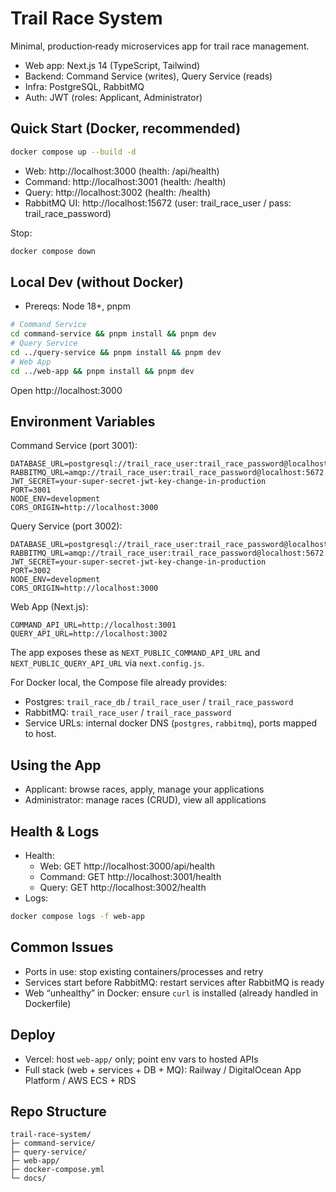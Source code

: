 # Trail Race System

Minimal, production‑ready microservices app for trail race management.

- Web app: Next.js 14 (TypeScript, Tailwind)
- Backend: Command Service (writes), Query Service (reads)
- Infra: PostgreSQL, RabbitMQ
- Auth: JWT (roles: Applicant, Administrator)

## Quick Start (Docker, recommended)

```bash
docker compose up --build -d
```

- Web: http://localhost:3000 (health: /api/health)
- Command: http://localhost:3001 (health: /health)
- Query: http://localhost:3002 (health: /health)
- RabbitMQ UI: http://localhost:15672 (user: trail_race_user / pass: trail_race_password)

Stop:
```bash
docker compose down
```

## Local Dev (without Docker)

- Prereqs: Node 18+, pnpm
```bash
# Command Service
cd command-service && pnpm install && pnpm dev
# Query Service
cd ../query-service && pnpm install && pnpm dev
# Web App
cd ../web-app && pnpm install && pnpm dev
```
Open http://localhost:3000

## Environment Variables

Command Service (port 3001):
```env
DATABASE_URL=postgresql://trail_race_user:trail_race_password@localhost:5432/trail_race_db
RABBITMQ_URL=amqp://trail_race_user:trail_race_password@localhost:5672
JWT_SECRET=your-super-secret-jwt-key-change-in-production
PORT=3001
NODE_ENV=development
CORS_ORIGIN=http://localhost:3000
```

Query Service (port 3002):
```env
DATABASE_URL=postgresql://trail_race_user:trail_race_password@localhost:5432/trail_race_db
RABBITMQ_URL=amqp://trail_race_user:trail_race_password@localhost:5672
JWT_SECRET=your-super-secret-jwt-key-change-in-production
PORT=3002
NODE_ENV=development
CORS_ORIGIN=http://localhost:3000
```

Web App (Next.js):
```env
COMMAND_API_URL=http://localhost:3001
QUERY_API_URL=http://localhost:3002
```
The app exposes these as `NEXT_PUBLIC_COMMAND_API_URL` and `NEXT_PUBLIC_QUERY_API_URL` via `next.config.js`.

For Docker local, the Compose file already provides:
- Postgres: `trail_race_db` / `trail_race_user` / `trail_race_password`
- RabbitMQ: `trail_race_user` / `trail_race_password`
- Service URLs: internal docker DNS (`postgres`, `rabbitmq`), ports mapped to host.

## Using the App

- Applicant: browse races, apply, manage your applications
- Administrator: manage races (CRUD), view all applications

## Health & Logs

- Health:
  - Web: GET http://localhost:3000/api/health
  - Command: GET http://localhost:3001/health
  - Query: GET http://localhost:3002/health
- Logs:
```bash
docker compose logs -f web-app
```

## Common Issues

- Ports in use: stop existing containers/processes and retry
- Services start before RabbitMQ: restart services after RabbitMQ is ready
- Web “unhealthy” in Docker: ensure `curl` is installed (already handled in Dockerfile)

## Deploy

- Vercel: host `web-app/` only; point env vars to hosted APIs
- Full stack (web + services + DB + MQ): Railway / DigitalOcean App Platform / AWS ECS + RDS

## Repo Structure

```
trail-race-system/
├─ command-service/
├─ query-service/
├─ web-app/
├─ docker-compose.yml
└─ docs/
```
